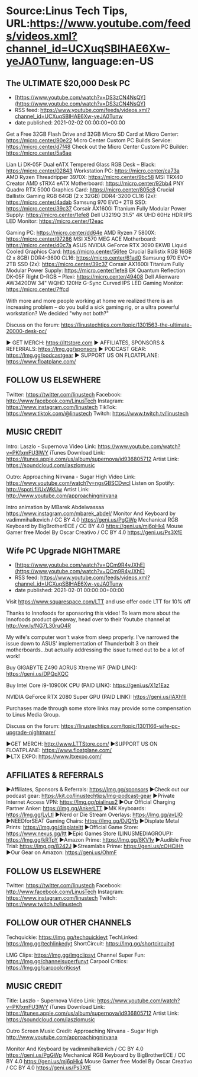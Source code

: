 # Source:Linus Tech Tips, URL:https://www.youtube.com/feeds/videos.xml?channel_id=UCXuqSBlHAE6Xw-yeJA0Tunw, language:en-US

## The ULTIMATE $20,000 Desk PC
 - [https://www.youtube.com/watch?v=DS3zCN4NsQY](https://www.youtube.com/watch?v=DS3zCN4NsQY)
 - RSS feed: https://www.youtube.com/feeds/videos.xml?channel_id=UCXuqSBlHAE6Xw-yeJA0Tunw
 - date published: 2021-02-02 00:00:00+00:00

Get a Free 32GB Flash Drive and 32GB Micro SD Card at Micro Center: https://micro.center/90e22
Micro Center Custom PC Builds Service: https://micro.center/d7f48
Check out the Micro Center Custom PC Builder: https://micro.center/5a6ae

Lian Li DK-05F Dual eATX Tempered Glass RGB Desk – Black: https://micro.center/02843
Workstation PC: https://micro.center/ca73a
AMD Ryzen Threadripper 3970X: https://micro.center/9bc58
MSI TRX40 Creator AMD sTRX4 eATX Motherboard: https://micro.center/92bb4
PNY Quadro RTX 5000 Graphics Card: https://micro.center/805c8
Crucial Ballistix Gaming RGB 64GB (2 x 32GB) DDR4-3200 CL16 (2x): https://micro.center/4adab
Samsung 970 EVO+ 2TB SSD: https://micro.center/39c37
Corsair AX1600i Titanium Fully Modular Power Supply: https://micro.center/1efe8
Dell U3219Q 31.5" 4K UHD 60Hz HDR IPS LED Monitor: https://micro.center/12eac

Gaming PC: https://micro.center/dd64e
AMD Ryzen 7 5800X: https://micro.center/97286
MSI X570 MEG ACE Motherboard: https://micro.center/d0c7a
ASUS NVIDIA GeForce RTX 3090 EKWB Liquid Cooled Graphics Card: https://micro.center/56fee
Crucial Ballistix RGB 16GB (2 x 8GB) DDR4-3600 CL16: https://micro.center/61ad0
Samsung 970 EVO+ 2TB SSD (2x): https://micro.center/39c37
Corsair AX1600i Titanium Fully Modular Power Supply: https://micro.center/1efe8
EK Quantum Reflection DK-05F Right D-RGB – Plexi: https://micro.center/49408
Dell Alienware AW3420DW 34" WQHD 120Hz G-Sync Curved IPS LED Gaming Monitor: https://micro.center/7ffcd

With more and more people working at home we realized there is an increasing problem – do you build a sick gaming rig, or a ultra powerful workstation? We decided "why not both?"

Discuss on the forum: https://linustechtips.com/topic/1301563-the-ultimate-20000-desk-pc/

► GET MERCH: https://lttstore.com
► AFFILIATES, SPONSORS & REFERRALS: https://lmg.gg/sponsors
► PODCAST GEAR: https://lmg.gg/podcastgear
► SUPPORT US ON FLOATPLANE: https://www.floatplane.com/

FOLLOW US ELSEWHERE
---------------------------------------------------  
Twitter: https://twitter.com/linustech
Facebook: http://www.facebook.com/LinusTech
Instagram: https://www.instagram.com/linustech
TikTok: https://www.tiktok.com/@linustech
Twitch: https://www.twitch.tv/linustech

MUSIC CREDIT
---------------------------------------------------
Intro: Laszlo - Supernova
Video Link: https://www.youtube.com/watch?v=PKfxmFU3lWY
iTunes Download Link: https://itunes.apple.com/us/album/supernova/id936805712
Artist Link: https://soundcloud.com/laszlomusic

Outro: Approaching Nirvana - Sugar High
Video Link: https://www.youtube.com/watch?v=ngsGBSCDwcI
Listen on Spotify: http://spoti.fi/UxWkUw
Artist Link: http://www.youtube.com/approachingnirvana

Intro animation by MBarek Abdelwassaa https://www.instagram.com/mbarek_abdel/
Monitor And Keyboard by vadimmihalkevich / CC BY 4.0  https://geni.us/PgGWp
Mechanical RGB Keyboard by BigBrotherECE / CC BY 4.0 https://geni.us/mj6pHk4
Mouse Gamer free Model By Oscar Creativo / CC BY 4.0 https://geni.us/Ps3XfE

## Wife PC Upgrade NIGHTMARE
 - [https://www.youtube.com/watch?v=QCm9R4yJXhE](https://www.youtube.com/watch?v=QCm9R4yJXhE)
 - RSS feed: https://www.youtube.com/feeds/videos.xml?channel_id=UCXuqSBlHAE6Xw-yeJA0Tunw
 - date published: 2021-02-01 00:00:00+00:00

Visit https://www.squarespace.com/LTT and use offer code LTT for 10% off

Thanks to Innofoods for sponsoring this video! To learn more about the Innofoods product giveaway, head over to their Youtube channel at http://ow.ly/NG7L30ruO4R

My wife's computer won't wake from sleep properly. I've narrowed the issue down to ASUS' implementation of Thunderbolt 3 on their motherboards...but actually addressing the issue turned out to be a lot of work!

Buy GIGABYTE Z490 AORUS Xtreme WF (PAID LINK): https://geni.us/DPQpXQC

Buy Intel Core i9-10900K CPU (PAID LINK): https://geni.us/X1z1Eaz

NVIDIA GeForce RTX 2080 Super GPU (PAID LINK): https://geni.us/IAXh1lI 

Purchases made through some store links may provide some compensation to Linus Media Group.

Discuss on the forum: https://linustechtips.com/topic/1301166-wife-pc-upgrade-nightmare/

►GET MERCH: http://www.LTTStore.com/
►SUPPORT US ON FLOATPLANE: https://www.floatplane.com/  
►LTX EXPO: https://www.ltxexpo.com/   

AFFILIATES & REFERRALS
---------------------------------------------------
►Affiliates, Sponsors & Referrals: https://lmg.gg/sponsors
►Check out our podcast gear: https://kit.co/linustechtips/lmg-podcast-gear
►Private Internet Access VPN: https://lmg.gg/pialinus2
►Our Official Charging Partner Anker: https://lmg.gg/AnkerLTT
►MK Keyboards: https://lmg.gg/LyLtl
►Nerd or Die Stream Overlays: https://lmg.gg/avLlO
►NEEDforSEAT Gaming Chairs: https://lmg.gg/DJQYb
►Displate Metal Prints: https://lmg.gg/displateltt
►Official Game Store: https://www.nexus.gg/ltt
►Epic Games Store (LINUSMEDIAGROUP): https://lmg.gg/kRTpY
►Amazon Prime: https://lmg.gg/8KV1v
►Audible Free Trial: https://lmg.gg/8242J
►Streamlabs Prime: https://geni.us/cOHCiHh
►Our Gear on Amazon: https://geni.us/OhmF

FOLLOW US ELSEWHERE
---------------------------------------------------  
Twitter: https://twitter.com/linustech
Facebook: http://www.facebook.com/LinusTech
Instagram: https://www.instagram.com/linustech
Twitch: https://www.twitch.tv/linustech

FOLLOW OUR OTHER CHANNELS
---------------------------------------------------  
Techquickie: https://lmg.gg/techquickieyt
TechLinked: https://lmg.gg/techlinkedyt
ShortCircuit: https://lmg.gg/shortcircuityt

LMG Clips: https://lmg.gg/lmgclipsyt
Channel Super Fun: https://lmg.gg/channelsuperfunyt
Carpool Critics: https://lmg.gg/carpoolcriticsyt

MUSIC CREDIT
---------------------------------------------------  
Title: Laszlo - Supernova
Video Link: https://www.youtube.com/watch?v=PKfxmFU3lWY
iTunes Download Link: https://itunes.apple.com/us/album/supernova/id936805712
Artist Link: https://soundcloud.com/laszlomusic

Outro Screen Music Credit: Approaching Nirvana - Sugar High http://www.youtube.com/approachingnirvana

Monitor And Keyboard by vadimmihalkevich / CC BY 4.0  https://geni.us/PgGWp
Mechanical RGB Keyboard by BigBrotherECE / CC BY 4.0 https://geni.us/mj6pHk4
Mouse Gamer free Model By Oscar Creativo / CC BY 4.0 https://geni.us/Ps3XfE


